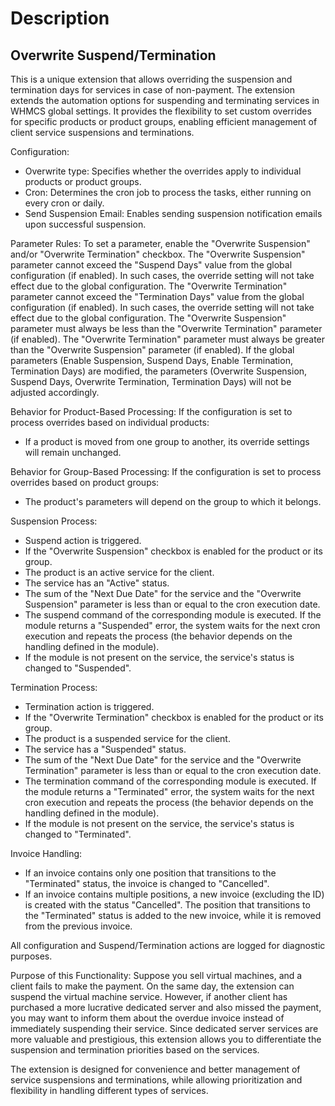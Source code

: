 # Description

## Overwrite Suspend/Termination

This is a unique extension that allows overriding the suspension and termination days for services in case of non-payment. The extension extends the automation options for suspending and terminating services in WHMCS global settings. It provides the flexibility to set custom overrides for specific products or product groups, enabling efficient management of client service suspensions and terminations.

Configuration:

- Overwrite type: Specifies whether the overrides apply to individual products or product groups.
- Cron: Determines the cron job to process the tasks, either running on every cron or daily.
- Send Suspension Email: Enables sending suspension notification emails upon successful suspension.

Parameter Rules: To set a parameter, enable the "Overwrite Suspension" and/or "Overwrite Termination" checkbox. The "Overwrite Suspension" parameter cannot exceed the "Suspend Days" value from the global configuration (if enabled). In such cases, the override setting will not take effect due to the global configuration. The "Overwrite Termination" parameter cannot exceed the "Termination Days" value from the global configuration (if enabled). In such cases, the override setting will not take effect due to the global configuration. The "Overwrite Suspension" parameter must always be less than the "Overwrite Termination" parameter (if enabled). The "Overwrite Termination" parameter must always be greater than the "Overwrite Suspension" parameter (if enabled). If the global parameters (Enable Suspension, Suspend Days, Enable Termination, Termination Days) are modified, the parameters (Overwrite Suspension, Suspend Days, Overwrite Termination, Termination Days) will not be adjusted accordingly.

Behavior for Product-Based Processing: If the configuration is set to process overrides based on individual products:

- If a product is moved from one group to another, its override settings will remain unchanged.

Behavior for Group-Based Processing: If the configuration is set to process overrides based on product groups:

- The product's parameters will depend on the group to which it belongs.

Suspension Process:

- Suspend action is triggered.
- If the "Overwrite Suspension" checkbox is enabled for the product or its group.
- The product is an active service for the client.
- The service has an "Active" status.
- The sum of the "Next Due Date" for the service and the "Overwrite Suspension" parameter is less than or equal to the cron execution date.
- The suspend command of the corresponding module is executed. If the module returns a "Suspended" error, the system waits for the next cron execution and repeats the process (the behavior depends on the handling defined in the module).
- If the module is not present on the service, the service's status is changed to "Suspended".

Termination Process:

- Termination action is triggered.
- If the "Overwrite Termination" checkbox is enabled for the product or its group.
- The product is a suspended service for the client.
- The service has a "Suspended" status.
- The sum of the "Next Due Date" for the service and the "Overwrite Termination" parameter is less than or equal to the cron execution date.
- The termination command of the corresponding module is executed. If the module returns a "Terminated" error, the system waits for the next cron execution and repeats the process (the behavior depends on the handling defined in the module).
- If the module is not present on the service, the service's status is changed to "Terminated".

Invoice Handling:

- If an invoice contains only one position that transitions to the "Terminated" status, the invoice is changed to "Cancelled".
- If an invoice contains multiple positions, a new invoice (excluding the ID) is created with the status "Cancelled". The position that transitions to the "Terminated" status is added to the new invoice, while it is removed from the previous invoice.

All configuration and Suspend/Termination actions are logged for diagnostic purposes.

Purpose of this Functionality: Suppose you sell virtual machines, and a client fails to make the payment. On the same day, the extension can suspend the virtual machine service. However, if another client has purchased a more lucrative dedicated server and also missed the payment, you may want to inform them about the overdue invoice instead of immediately suspending their service. Since dedicated server services are more valuable and prestigious, this extension allows you to differentiate the suspension and termination priorities based on the services.

The extension is designed for convenience and better management of service suspensions and terminations, while allowing prioritization and flexibility in handling different types of services.